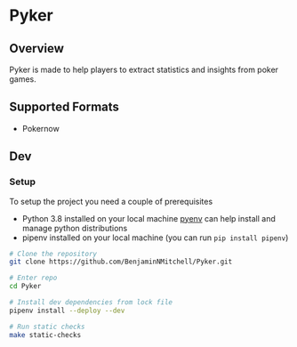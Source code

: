 # Pyker


## Overview
Pyker is made to help players to extract statistics and insights from poker games.

## Supported Formats
- Pokernow

## Dev

### Setup
To setup the project you need a couple of prerequisites

- Python 3.8 installed on your local machine [pyenv](https://realpython.com/intro-to-pyenv/#installing-pyenv) can help install and manage python distributions
- pipenv installed on your local machine (you can run `pip install pipenv`)


```bash
# Clone the repository
git clone https://github.com/BenjaminNMitchell/Pyker.git

# Enter repo
cd Pyker

# Install dev dependencies from lock file
pipenv install --deploy --dev

# Run static checks
make static-checks
```
